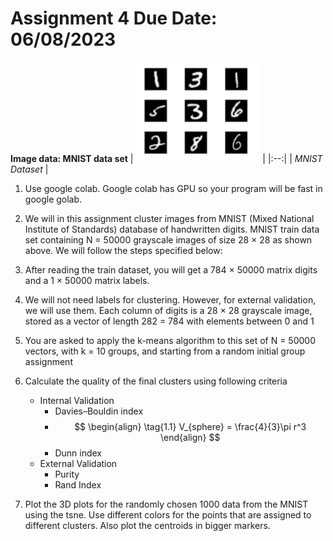 # Assignment 4 Due Date: 06/08/2023
**Image data: MNIST data set**
| ![space-1.jpg](https://github.com/SyedT1/Data-Mining-CSC417/blob/main/Week%204/Screenshot%20from%202023-08-01%2018-04-49.png) | 
|:--:| 
| *MNIST Dataset* |
  1. Use google colab. Google colab has GPU so your program will be fast in google golab.
  
  2. We will in this assignment cluster images from MNIST (Mixed National Institute of Standards) database of handwritten digits. MNIST train data set containing N = 50000 grayscale images of size 28 × 28 as shown above. We will follow the steps specified below:
  
  3. After reading the train dataset, you will get a 784 × 50000 matrix digits and a 1 × 50000 matrix labels.
  
  4. We will not need labels for clustering. However, for external validation, we will use them. Each column of digits is a 28 × 28 grayscale image, stored as a vector of length 282 = 784 with elements between 0 and 1
  
  5. You are asked to apply the k-means algorithm to this set of N = 50000 vectors, with k = 10 groups, and starting from a random initial group assignment
  
  6. Calculate the quality of the final clusters using following criteria
     + Internal Validation
          + Davies–Bouldin index
          + $$
              \begin{align}
              \tag{1.1}
                V_{sphere} = \frac{4}{3}\pi r^3
              \end{align}
            $$
          + Dunn index
     + External Validation
          + Purity
          + Rand Index
  7. Plot the 3D plots for the randomly chosen 1000 data from the MNIST using the tsne. Use different colors for the points that are assigned to different clusters. Also plot the centroids in bigger markers.
